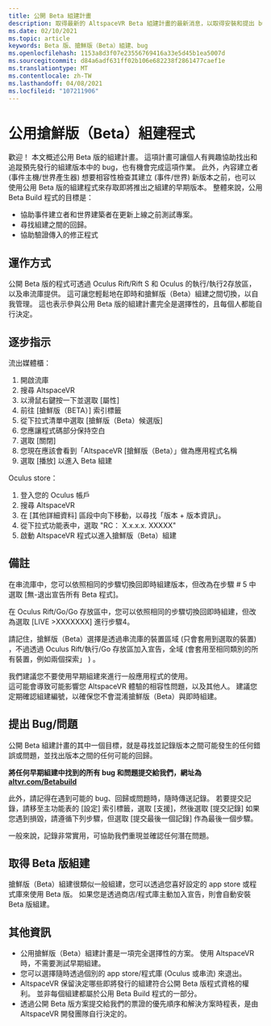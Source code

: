 ```yaml
---
title: 公開 Beta 組建計畫
description: 取得最新的 AltspaceVR Beta 組建計畫的最新消息，以取得安裝和提出 bug 的最新消息。
ms.date: 02/10/2021
ms.topic: article
keywords: Beta 版、搶鮮版（Beta）組建、bug
ms.openlocfilehash: 1153a8d3f07e23556769416a33e5d45b1ea5007d
ms.sourcegitcommit: d84a6adf631ff02b106e682238f2861477caef1e
ms.translationtype: MT
ms.contentlocale: zh-TW
ms.lasthandoff: 04/08/2021
ms.locfileid: "107211906"
---
```

# <a name="public-beta-build-programs"></a>公用搶鮮版（Beta）組建程式

歡迎！ 本文概述公用 Beta 版的組建計畫。 這項計畫可讓個人有興趣協助找出和追蹤預先發行的組建版本中的 bug，也有機會完成這項作業。 此外，內容建立者 (事件主機/世界產生器) 想要相容性檢查其建立 (事件/世界) 新版本之前，也可以使用公用 Beta 版的組建程式來存取即將推出之組建的早期版本。 整體來說，公用 Beta Build 程式的目標是： 

* 協助事件建立者和世界建築者在更新上線之前測試專案。  
* 尋找組建之間的回歸。 
* 協助驗證傳入的修正程式 
 
## <a name="how-it-works"></a>運作方式

公開 Beta 版的程式可透過 Oculus Rift/Rift S 和 Oculus 的執行/執行2存放區，以及串流庫提供。 這可讓您輕鬆地在即時和搶鮮版（Beta）組建之間切換，以自我管理。 這也表示參與公用 Beta 版的組建計畫完全是選擇性的，且每個人都能自行決定。 

## <a name="step-by-step-instructions"></a>逐步指示  

流出媒體櫃：

1. 開啟流庫
2. 搜尋 AltspaceVR
3. 以滑鼠右鍵按一下並選取 [屬性]
4. 前往 [搶鮮版（BETA）] 索引標籤
5. 從下拉式清單中選取 [搶鮮版（Beta）候選版]
6. 您應讓程式碼部分保持空白
7. 選取 [關閉]
8. 您現在應該會看到「AltspaceVR [搶鮮版（Beta）」做為應用程式名稱
9. 選取 [播放] 以進入 Beta 組建

Oculus store：

1. 登入您的 Oculus 帳戶
2. 搜尋 AltspaceVR
3. 在 [其他詳細資料] 區段中向下移動，以尋找「版本 + 版本資訊」。
4. 從下拉式功能表中，選取 "RC： X.x.x.x. XXXXX"
5. 啟動 AltspaceVR 程式以進入搶鮮版（Beta）組建

## <a name="notes"></a>備註

在串流庫中，您可以依照相同的步驟切換回即時組建版本，但改為在步驟 # 5 中選取 [無-退出宣告所有 Beta 程式]。 

在 Oculus Rift/Go/Go 存放區中，您可以依照相同的步驟切換回即時組建，但改為選取 [LIVE >XXXXXXX] 進行步驟4。 

請記住，搶鮮版（Beta）選擇是透過串流庫的裝置區域 (只會套用到選取的裝置) ，不過透過 Oculus Rift/執行/Go 存放區加入宣告，全域 (會套用至相同類別的所有裝置，例如兩個探索」 ) 。 

我們建議您不要使用早期組建來進行一般應用程式的使用。  
這可能會導致可能影響您 AltspaceVR 體驗的相容性問題，以及其他人。 建議您定期確認組建編號，以確保您不會混淆搶鮮版（Beta）與即時組建。 

## <a name="filing-a-bugissue"></a>提出 Bug/問題

公開 Beta 組建計畫的其中一個目標，就是尋找並記錄版本之間可能發生的任何錯誤或問題，並找出版本之間的任何可能的回歸。  

**將任何早期組建中找到的所有 bug 和問題提交給我們，網址為 [altvr.com/Betabuild](https://help.altvr.com/hc/requests/new?ticket_form_id=360004678833)**

此外，請記得在遇到可能的 bug、回歸或問題時，隨時傳送記錄。 若要提交記錄，請移至主功能表的 [設定] 索引標籤，選取 [支援]，然後選取 [提交記錄] 如果您遇到損毀，請遵循下列步驟，但選取 [提交最後一個記錄] 作為最後一個步驟。 

一般來說，記錄非常實用，可協助我們重現並確認任何潛在問題。 

## <a name="getting-beta-builds"></a>取得 Beta 版組建

搶鮮版（Beta）組建很類似一般組建，您可以透過您喜好設定的 app store 或程式庫來使用 Beta 版。 如果您是透過商店/程式庫主動加入宣告，則會自動安裝 Beta 版組建。 

## <a name="additional-information"></a>其他資訊

* 公用搶鮮版（Beta）組建計畫是一項完全選擇性的方案。 使用 AltspaceVR 時，不需要測試早期組建。 
* 您可以選擇隨時透過個別的 app store/程式庫 (Oculus 或串流) 來退出。  
* AltspaceVR 保留決定哪些即將發行的組建符合公開 Beta 版程式資格的權利。 並非每個組建都屬於公用 Beta Build 程式的一部分。 
* 透過公開 Beta 版方案提交給我們的票證的優先順序和解決方案時程表，是由 AltspaceVR 開發團隊自行決定的。 